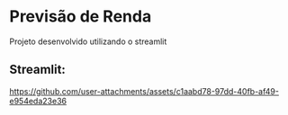 # Previsão de Renda

Projeto desenvolvido utilizando o streamlit

## Streamlit:

https://github.com/user-attachments/assets/c1aabd78-97dd-40fb-af49-e954eda23e36









